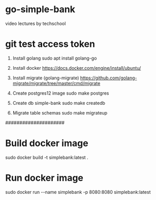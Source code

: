 # go-simple-bank
video lectures by techschool
# git test access token

1. Install golang
sudo apt install golang-go

1. Install docker
https://docs.docker.com/engine/install/ubuntu/

2. Install migrate (golang-migrate)
https://github.com/golang-migrate/migrate/tree/master/cmd/migrate

3. Create postgres12 image
sudo make postgres

4. Create db simple-bank
sudo make createdb

5. Migrate table schemas
sudo make migrateup

#####################
# Build docker image #
sudo docker build -t simplebank:latest .

# Run docker image #
sudo docker run --name simplebank -p 8080:8080 simplebank:latest